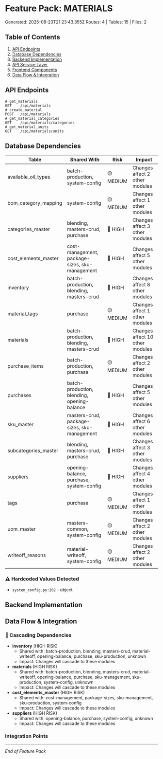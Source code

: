 # Feature Pack: MATERIALS
Generated: 2025-08-23T21:23:43.355Z
Routes: 4 | Tables: 15 | Files: 2

## Table of Contents
1. [API Endpoints](#api-endpoints)
2. [Database Dependencies](#database-dependencies)
3. [Backend Implementation](#backend-implementation)
4. [API Service Layer](#api-service-layer)
5. [Frontend Components](#frontend-components)
6. [Data Flow & Integration](#data-flow--integration)

## API Endpoints
```
# get_materials
GET    /api/materials
# create_material
POST   /api/materials
# get_material_categories
GET    /api/materials/categories
# get_material_units
GET    /api/materials/units
```

## Database Dependencies
| Table | Shared With | Risk | Impact |
|-------|-------------|------|--------|
| available_oil_types | batch-production, system-config | 🟡 MEDIUM | Changes affect 2 other modules |
| bom_category_mapping | system-config | 🟡 MEDIUM | Changes affect 1 other modules |
| categories_master | blending, masters-crud, purchase | 🔴 HIGH | Changes affect 3 other modules |
| cost_elements_master | cost-management, package-sizes, sku-management | 🔴 HIGH | Changes affect 5 other modules |
| inventory | batch-production, blending, masters-crud | 🔴 HIGH | Changes affect 8 other modules |
| material_tags | purchase | 🟡 MEDIUM | Changes affect 1 other modules |
| materials | batch-production, blending, masters-crud | 🔴 HIGH | Changes affect 10 other modules |
| purchase_items | batch-production, purchase | 🟡 MEDIUM | Changes affect 2 other modules |
| purchases | batch-production, blending, opening-balance | 🔴 HIGH | Changes affect 5 other modules |
| sku_master | masters-crud, package-sizes, sku-management | 🔴 HIGH | Changes affect 6 other modules |
| subcategories_master | blending, masters-crud, purchase | 🔴 HIGH | Changes affect 3 other modules |
| suppliers | opening-balance, purchase, system-config | 🔴 HIGH | Changes affect 4 other modules |
| tags | purchase | 🟡 MEDIUM | Changes affect 1 other modules |
| uom_master | masters-common, system-config | 🟡 MEDIUM | Changes affect 2 other modules |
| writeoff_reasons | material-writeoff, system-config | 🟡 MEDIUM | Changes affect 2 other modules |

### ⚠️ Hardcoded Values Detected
- `system_config.py:202` - object

## Backend Implementation

## Data Flow & Integration
### 🔗 Cascading Dependencies
- **inventory** (HIGH RISK)
  - Shared with: batch-production, blending, masters-crud, material-writeoff, opening-balance, purchase, sku-production, unknown
  - Impact: Changes will cascade to these modules
- **materials** (HIGH RISK)
  - Shared with: batch-production, blending, masters-crud, material-writeoff, opening-balance, purchase, sku-management, sku-production, system-config, unknown
  - Impact: Changes will cascade to these modules
- **cost_elements_master** (HIGH RISK)
  - Shared with: cost-management, package-sizes, sku-management, sku-production, system-config
  - Impact: Changes will cascade to these modules
- **suppliers** (HIGH RISK)
  - Shared with: opening-balance, purchase, system-config, unknown
  - Impact: Changes will cascade to these modules

### Integration Points

---
*End of Feature Pack*